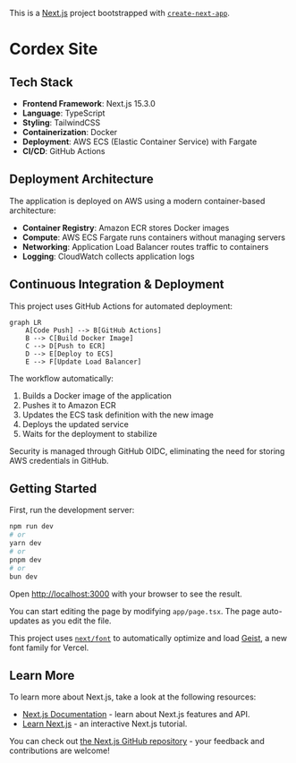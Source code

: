 This is a [Next.js](https://nextjs.org) project bootstrapped with [`create-next-app`](https://nextjs.org/docs/app/api-reference/cli/create-next-app).

# Cordex Site

## Tech Stack

- **Frontend Framework**: Next.js 15.3.0
- **Language**: TypeScript
- **Styling**: TailwindCSS
- **Containerization**: Docker
- **Deployment**: AWS ECS (Elastic Container Service) with Fargate
- **CI/CD**: GitHub Actions

## Deployment Architecture

The application is deployed on AWS using a modern container-based architecture:

- **Container Registry**: Amazon ECR stores Docker images
- **Compute**: AWS ECS Fargate runs containers without managing servers
- **Networking**: Application Load Balancer routes traffic to containers
- **Logging**: CloudWatch collects application logs

## Continuous Integration & Deployment

This project uses GitHub Actions for automated deployment:

```mermaid
graph LR
    A[Code Push] --> B[GitHub Actions]
    B --> C[Build Docker Image]
    C --> D[Push to ECR]
    D --> E[Deploy to ECS]
    E --> F[Update Load Balancer]
```

The workflow automatically:

1. Builds a Docker image of the application
2. Pushes it to Amazon ECR
3. Updates the ECS task definition with the new image
4. Deploys the updated service
5. Waits for the deployment to stabilize

Security is managed through GitHub OIDC, eliminating the need for storing AWS credentials in GitHub.

## Getting Started

First, run the development server:

```bash
npm run dev
# or
yarn dev
# or
pnpm dev
# or
bun dev
```

Open [http://localhost:3000](http://localhost:3000) with your browser to see the result.

You can start editing the page by modifying `app/page.tsx`. The page auto-updates as you edit the file.

This project uses [`next/font`](https://nextjs.org/docs/app/building-your-application/optimizing/fonts) to automatically optimize and load [Geist](https://vercel.com/font), a new font family for Vercel.

## Learn More

To learn more about Next.js, take a look at the following resources:

- [Next.js Documentation](https://nextjs.org/docs) - learn about Next.js features and API.
- [Learn Next.js](https://nextjs.org/learn) - an interactive Next.js tutorial.

You can check out [the Next.js GitHub repository](https://github.com/vercel/next.js) - your feedback and contributions are welcome!
